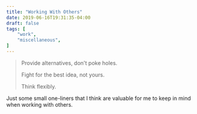 ```yaml
---
title: "Working With Others"
date: 2019-06-16T19:31:35-04:00
draft: false
tags: [
	"work",
	"miscellaneous",
]
---
```

> Provide alternatives, don't poke holes.
>
> Fight for the best idea, not yours.
>
> Think flexibly.

Just some small one-liners that I think are valuable for me to keep in mind when working with others.
